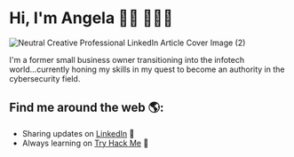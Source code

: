 # Hi, I'm Angela 👋🏾 👩🏾‍💻

![Neutral Creative Professional LinkedIn Article Cover Image (2)](https://github.com/aye-gee/aye-gee/assets/163897234/e0d15ed4-f393-416f-a9b0-c0823314159c)

I'm a former small business owner transitioning into the infotech world...currently honing my skills in my quest to become an authority in the cybersecurity field.


## Find me around the web 🌎: 
- Sharing updates on <a href="https://www.linkedin.com/in/monicampowell/">LinkedIn</a> 💼
- Always learning on <a href="https://https://tryhackme.com/p/aye.gee)/">Try Hack Me</a> 💼


<!---
aye-gee/aye-gee is a ✨ special ✨ repository because its `README.md` (this file) appears on your GitHub profile.
You can click the Preview link to take a look at your changes.
--->
